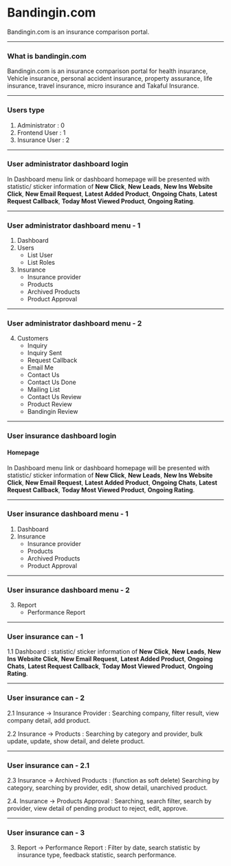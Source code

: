 # Bandingin.com 

Bandingin.com is an insurance comparison portal.

---

### What is bandingin.com

Bandingin.com is an insurance comparison portal for health insurance, Vehicle insurance, personal accident insurance, property assurance, life insurance, travel insurance, micro insurance and Takaful Insurance.

---

### Users type

1. Administrator  : 0
2. Frontend User  : 1
3. Insurance User : 2

---

### User administrator dashboard login

In Dashboard menu link or dashboard homepage will be presented with statistic/ sticker information of __New Click__, __New Leads__, __New Ins Website Click__, __New Email Request__, __Latest Added Product__, __Ongoing Chats__, __Latest Request Callback__, __Today Most Viewed Product__, __Ongoing Rating__.

---

### User administrator dashboard menu - 1

1. Dashboard
2. Users
    - List User
    - List Roles
3. Insurance
    - Insurance provider
    - Products
    - Archived Products
    - Product Approval

---

### User administrator dashboard menu - 2

4. Customers
    - Inquiry
    - Inquiry Sent
    - Request Callback
    - Email Me
    - Contact Us
    - Contact Us Done
    - Mailing List
    - Contact Us Review
    - Product Review
    - Bandingin Review

---

### User insurance dashboard login

#### Homepage

In Dashboard menu link or dashboard homepage will be presented with statistic/ sticker information of 
__New Click__, __New Leads__, __New Ins Website Click__, __New Email Request__, __Latest Added Product__, __Ongoing Chats__, __Latest Request Callback__, __Today Most Viewed Product__, __Ongoing Rating__.

---

### User insurance dashboard menu - 1

1. Dashboard
2. Insurance
    - Insurance provider
    - Products
    - Archived Products
    - Product Approval

---

### User insurance dashboard menu - 2

3. Report
    - Performance Report

---

### User insurance can - 1

1.1 Dashboard : statistic/ sticker information of 
__New Click__, __New Leads__, __New Ins Website Click__, __New Email Request__, __Latest Added Product__, __Ongoing Chats__, __Latest Request Callback__, __Today Most Viewed Product__, __Ongoing Rating__.

---

### User insurance can - 2

2.1 Insurance -> Insurance Provider : Searching company, filter result, view company detail, add product.

2.2 Insurance -> Products : Searching by category and provider, bulk update, update, show detail, and delete product.

---

### User insurance can - 2.1

2.3 Insurance -> Archived Products : (function as soft delete) Searching by category, searching by provider, edit, show detail, unarchived product.

2.4. Insurance -> Products Approval : Searching, search filter, search by provider, view detail of pending product to reject, edit, approve.

---

### User insurance can - 3

3. Report -> Performance Report : Filter by date, search statistic by insurance type, feedback statistic, search performance. 